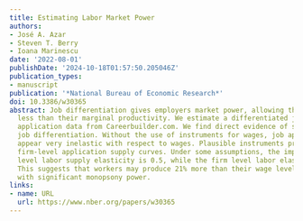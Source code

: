 ```yaml
---
title: Estimating Labor Market Power
authors:
- José A. Azar
- Steven T. Berry
- Ioana Marinescu
date: '2022-08-01'
publishDate: '2024-10-18T01:57:50.205046Z'
publication_types:
- manuscript
publication: '*National Bureau of Economic Research*'
doi: 10.3386/w30365
abstract: Job differentiation gives employers market power, allowing them to pay workers
  less than their marginal productivity. We estimate a differentiated jobs model using
  application data from Careerbuilder.com. We find direct evidence of substantial
  job differentiation. Without the use of instruments for wages, job applications
  appear very inelastic with respect to wages. Plausible instruments produce elastic
  firm-level application supply curves. Under some assumptions, the implied market
  level labor supply elasticity is 0.5, while the firm level labor elasticity is 4.8.
  This suggests that workers may produce 21% more than their wage level, consistent
  with significant monopsony power.
links:
- name: URL
  url: https://www.nber.org/papers/w30365
---
```

